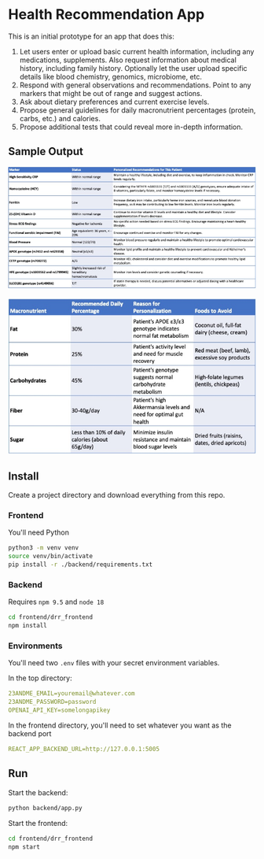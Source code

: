 # Health Recommendation App

This is an initial prototype for an app that does this:

1. Let users enter or upload basic current health information, including any medications, supplements.  Also request information about medical history, including family history. Optionally let the user upload specific details like blood chemistry, genomics, microbiome, etc. 
3. Respond with general observations and recommendations. Point to any markers that might be out of range and suggest actions.
4. Ask about dietary preferences and current exercise levels. 
5. Propose general guidelines for daily macronutrient percentages (protein, carbs, etc.) and calories.
6. Propose additional tests that could reveal more in-depth information.

## Sample Output

![A summary table personalized to this user](docs/images/patient_summary_genomics.jpg)

![Specific dietary recommendations](docs/images/diet_recommendations_avoid.jpg)

## Install

Create a project directory and download everything from this repo.


### Frontend

You'll need Python

```sh
python3 -m venv venv
source venv/bin/activate
pip install -r ./backend/requirements.txt
```


### Backend

Requires `npm 9.5` and `node 18`

```sh
cd frontend/drr_frontend
npm install
```

### Environments

You'll need two `.env` files with your secret environment variables.

In the top directory:
```yml
23ANDME_EMAIL=youremail@whatever.com
23ANDME_PASSWORD=password
OPENAI_API_KEY=somelongapikey
```

In the frontend directory, you'll need to set whatever you want as the backend port

```yml
REACT_APP_BACKEND_URL=http://127.0.0.1:5005
```


## Run

Start the backend:

```sh
python backend/app.py
```

Start the frontend:

```sh
cd frontend/drr_frontend
npm start
```


